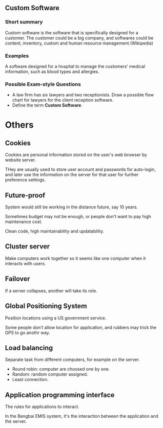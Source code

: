 ## Custom Software

### Short summary

Custom software is the software that is specifically designed for a customer. The customer could be a big company, and softwares could be content, inventory, custom and human resource management.(Wikipedia)

### Examples

A software designed for a hospital to manage the customers' medical information, such as blood types and allergies.

### Possible Exam-style Questions

* A law firm has six lawyers and two receptionists. Draw a possible flow chart for lawyers for the client reception software.
* Define the term **Custom Software**.

# Others

## Cookies

Cookies are personal information stored on the user's web browser by website server.

THey are usually used to store user account and passwords for auto-login, and later use the information on the server for that user for further preference settings.

## Future-proof

System would still be working in the distance future, say 10 years.

Sometimes budget may not be enough, or people don't want to pay high maintenance cost.

Clean code, high maintainability and updatability.

## Cluster server

Make computers work together so it seems like one computer when it interacts with users.

## Failover

If a server collapses, another will take its role.

## Global Positioning System

Position locations using a US government service.

Some people don't allow location for application, and rubbers may trick the GPS to go anothr way.

## Load balancing

Separate task from different computers, for example on the server.

* Round robin: computer are choosed one by one.
* Random: random computer assigned.
* Least connection.

## Application programming interface

The rules for applications to interact.

In the Bangbai EMIS system, it's the interaction between the application and the server.
